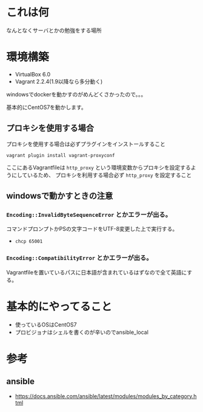 # これは何

なんとなくサーバとかの勉強をする場所

# 環境構築

* VirtualBox 6.0
* Vagrant 2.2.4(1.9以降なら多分動く)

windowsでdockerを動かすのがめんどくさかったので。。。

基本的にCentOS7を動かします。

## プロキシを使用する場合

プロキシを使用する場合は必ずプラグインをインストールすること

`vagrant plugin install vagrant-proxyconf`

ここにあるVagrantfileは `http_proxy` という環境変数からプロキシを設定するようにしているため、 プロキシを利用する場合必ず `http_proxy` を設定すること

## windowsで動かすときの注意

### `Encoding::InvalidByteSequenceError` とかエラーが出る。

コマンドプロンプトかPSの文字コードをUTF-8変更した上で実行する。

* `chcp 65001`

### `Encoding::CompatibilityError` とかエラーが出る。

Vagrantfileを置いているパスに日本語が含まれているはずなので全て英語にする。


# 基本的にやってること

* 使っているOSはCentOS7
* プロビジョナはシェルを書くのが辛いのでansible_local

# 参考
## ansible
* https://docs.ansible.com/ansible/latest/modules/modules_by_category.html